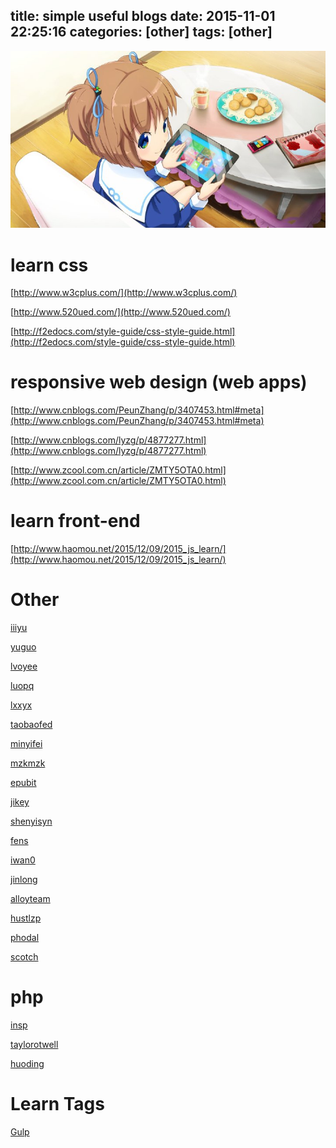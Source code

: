 title: simple useful blogs
date: 2015-11-01 22:25:16
categories: [other]
tags: [other]
---

![](/images/s32.jpg)

# learn css

[http://www.w3cplus.com/](http://www.w3cplus.com/)

[http://www.520ued.com/](http://www.520ued.com/) 

[http://f2edocs.com/style-guide/css-style-guide.html](http://f2edocs.com/style-guide/css-style-guide.html)


# responsive web design (web apps)

[http://www.cnblogs.com/PeunZhang/p/3407453.html#meta](http://www.cnblogs.com/PeunZhang/p/3407453.html#meta)

[http://www.cnblogs.com/lyzg/p/4877277.html](http://www.cnblogs.com/lyzg/p/4877277.html)

[http://www.zcool.com.cn/article/ZMTY5OTA0.html](http://www.zcool.com.cn/article/ZMTY5OTA0.html)


# learn front-end

[http://www.haomou.net/2015/12/09/2015_js_learn/](http://www.haomou.net/2015/12/09/2015_js_learn/)

# Other 

[iiiyu](http://iiiyu.com/)

[yuguo](https://yuguo.us)

[lvoyee](http://www.lvoyee.com/)

[luopq](http://luopq.com/)

[lxxyx](http://www.lxxyx.win/)

[taobaofed](http://taobaofed.org/)

[minyifei](http://blog.minyifei.cn/)

[mzkmzk](https://mzkmzk.gitbooks.io/read/content/)

[epubit](http://www.epubit.com.cn/)

[jikey](http://www.cnblogs.com/jikey/)

[shenyisyn](http://www.cnblogs.com/shenyisyn/)

[fens](http://blog.fens.me/)

[iwan0](http://www.iwan0.com/)

[jinlong](http://jinlong.github.io/)

[alloyteam](http://www.alloyteam.com/)

[hustlzp](http://hustlzp.com/)

[phodal](http://phodal.com/)

[scotch](https://scotch.io/tutorials)


# php 

[insp](https://www.insp.top/)

[taylorotwell](http://taylorotwell.com/)

[huoding](http://huoding.com/)

# Learn Tags

[Gulp](http://www.w3cplus.com/blog/tags/528.html)